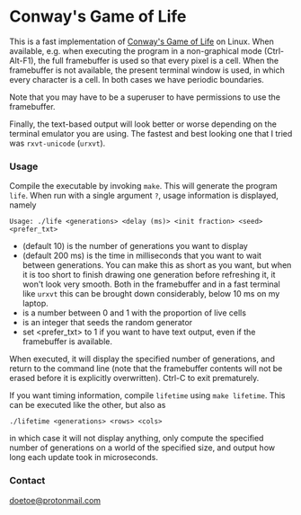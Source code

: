# Conway's Game of Life #

This is a fast implementation of [Conway's Game of Life](https://en.wikipedia.org/wiki/Conway%27s_Game_of_Life) on Linux. When available, e.g. when executing the program in a non-graphical mode (Ctrl-Alt-F1), the full framebuffer is used so that every pixel is a cell. When the framebuffer is not available, the present terminal window is used, in which every character is a cell. In both cases we have periodic boundaries.

Note that you may have to be a superuser to have permissions to use the framebuffer.

Finally, the text-based output will look better or worse depending on the terminal emulator you are using. The fastest and best looking one that I tried was `rxvt-unicode` (`urxvt`).

### Usage ###

Compile the executable by invoking `make`. This will generate the program `life`. When run with a single argument `?`, usage information is displayed, namely 

    Usage: ./life <generations> <delay (ms)> <init fraction> <seed> <prefer_txt>

* <generations> (default 10) is the number of generations you want to display
* <delay> (default 200 ms) is the time in milliseconds that you want to wait between generations. You can make this as short as you want, but when it is too short to finish drawing one generation before refreshing it, it won't look very smooth. Both in the framebuffer and in a fast terminal like `urxvt` this can be brought down considerably, below 10 ms on my laptop.
* <init fraction> is a number between 0 and 1 with the proportion of live cells
* <seed> is an integer that seeds the random generator
* set <prefer_txt> to 1 if you want to have text output, even if the framebuffer is available.

When executed, it will display the specified number of generations, and return to the command line (note that the framebuffer contents will not be erased before it is explicitly overwritten). Ctrl-C to exit prematurely.

If you want timing information, compile `lifetime` using `make lifetime`. This can be executed like the other, but also as

    ./lifetime <generations> <rows> <cols>

in which case it will not display anything, only compute the specified number of generations on a world of the specified size, and output how long each update took in microseconds.

### Contact ###

doetoe@protonmail.com
